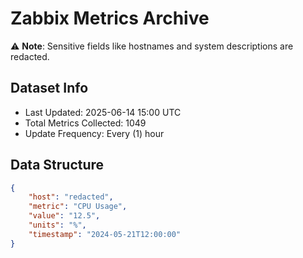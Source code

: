 # Zabbix Metrics Archive

⚠️ **Note**: Sensitive fields like hostnames and system descriptions are redacted.

## Dataset Info
- Last Updated: 2025-06-14 15:00 UTC
- Total Metrics Collected: 1049
- Update Frequency: Every (1) hour

## Data Structure
```json
{
    "host": "redacted",
    "metric": "CPU Usage",
    "value": "12.5",
    "units": "%",
    "timestamp": "2024-05-21T12:00:00"
}
```
